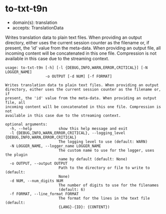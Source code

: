 # to-txt-t9n

* domain(s): translation
* accepts: TranslationData

Writes translation data to plain text files.
When providing an output directory, either uses the current session counter as the filename or, if present, the 'id' value from the meta-data.
When providing an output file, all incoming content will be concatenated in this one file. Compression is not available in this case due to the streaming context.

```
usage: to-txt-t9n [-h] [-l {DEBUG,INFO,WARN,ERROR,CRITICAL}] [-N LOGGER_NAME]
                  -o OUTPUT [-d NUM] [-f FORMAT]

Writes translation data to plain text files. When providing an output
directory, either uses the current session counter as the filename or, if
present, the 'id' value from the meta-data. When providing an output file, all
incoming content will be concatenated in this one file. Compression is not
available in this case due to the streaming context.

optional arguments:
  -h, --help            show this help message and exit
  -l {DEBUG,INFO,WARN,ERROR,CRITICAL}, --logging_level {DEBUG,INFO,WARN,ERROR,CRITICAL}
                        The logging level to use (default: WARN)
  -N LOGGER_NAME, --logger_name LOGGER_NAME
                        The custom name to use for the logger, uses the plugin
                        name by default (default: None)
  -o OUTPUT, --output OUTPUT
                        Path to the directory or file to write to (default:
                        None)
  -d NUM, --num_digits NUM
                        The number of digits to use for the filenames
                        (default: 6)
  -f FORMAT, --line_format FORMAT
                        The format for the lines in the text file (default:
                        {LANG}-{ID}: {CONTENT})
```
